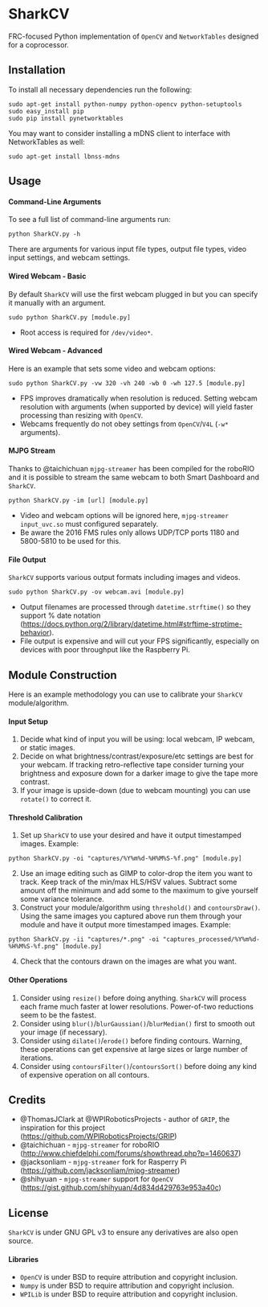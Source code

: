# SharkCV
FRC-focused Python implementation of `OpenCV` and `NetworkTables` designed for a coprocessor.


## Installation
To install all necessary dependencies run the following:
```
sudo apt-get install python-numpy python-opencv python-setuptools
sudo easy_install pip
sudo pip install pynetworktables
```

You may want to consider installing a mDNS client to interface with NetworkTables as well:
```
sudo apt-get install lbnss-mdns
```


## Usage
#### Command-Line Arguments
To see a full list of command-line arguments run:
```
python SharkCV.py -h
```
There are arguments for various input file types, output file types, video input settings, and webcam settings.

#### Wired Webcam - Basic
By default `SharkCV` will use the first webcam plugged in but you can specify it manually with an argument.
```
sudo python SharkCV.py [module.py]
```
- Root access is required for `/dev/video*`.

#### Wired Webcam - Advanced
Here is an example that sets some video and webcam options:
```
sudo python SharkCV.py -vw 320 -vh 240 -wb 0 -wh 127.5 [module.py]
```
- FPS improves dramatically when resolution is reduced. Setting webcam resolution with arguments (when supported by device) will yield faster processing than resizing with `OpenCV`.
- Webcams frequently do not obey settings from `OpenCV`/`V4L` (`-w*` arguments).

#### MJPG Stream
Thanks to @taichichuan `mjpg-streamer` has been compiled for the roboRIO and it is possible to stream the same webcam to both Smart Dashboard and `SharkCV`.
```
python SharkCV.py -im [url] [module.py]
```
- Video and webcam options will be ignored here, `mjpg-streamer input_uvc.so` must configured separately.
- Be aware the 2016 FMS rules only allows UDP/TCP ports 1180 and 5800-5810 to be used for this.

#### File Output
`SharkCV` supports various output formats including images and videos.
```
sudo python SharkCV.py -ov webcam.avi [module.py]
```
- Output filenames are processed through `datetime.strftime()` so they support % date notation (https://docs.python.org/2/library/datetime.html#strftime-strptime-behavior).
- File output is expensive and will cut your FPS significantly, especially on devices with poor throughput like the Raspberry Pi.


## Module Construction
Here is an example methodology you can use to calibrate your `SharkCV` module/algorithm.

#### Input Setup
1. Decide what kind of input you will be using: local webcam, IP webcam, or static images.
2. Decide on what brightness/contrast/exposure/etc settings are best for your webcam. If tracking retro-reflective tape consider turning your brightness and exposure down for a darker image to give the tape more contrast.
3. If your image is upside-down (due to webcam mounting) you can use `rotate()` to correct it.

#### Threshold Calibration
1. Set up `SharkCV` to use your desired and have it output timestamped images. Example:
```
python SharkCV.py -oi "captures/%Y%m%d-%H%M%S-%f.png" [module.py]
```
2. Use an image editing such as GIMP to color-drop the item you want to track. Keep track of the min/max HLS/HSV values. Subtract some amount off the minimum and add some to the maximum to give yourself some variance tolerance.
3. Construct your module/algorithm using `threshold()` and `contoursDraw()`. Using the same images you captured above run them through your module and have it output more timestamped images. Example:
```
python SharkCV.py -ii "captures/*.png" -oi "captures_processed/%Y%m%d-%H%M%S-%f.png" [module.py]
```
4. Check that the contours drawn on the images are what you want.

#### Other Operations
1. Consider using `resize()` before doing anything. `SharkCV` will process each frame much faster at lower resolutions. Power-of-two reductions seem to be the fastest.
2. Consider using `blur()`/`blurGaussian()`/`blurMedian()` first to smooth out your image (if necessary).
3. Consider using `dilate()`/`erode()` before finding contours. Warning, these operations can get expensive at large sizes or large number of iterations.
4. Consider using `contoursFilter()`/`contoursSort()` before doing any kind of expensive operation on all contours.


## Credits
- @ThomasJClark at @WPIRoboticsProjects - author of `GRIP`, the inspiration for this project (https://github.com/WPIRoboticsProjects/GRIP)
- @taichichuan - `mjpg-streamer` for roboRIO (http://www.chiefdelphi.com/forums/showthread.php?p=1460637)
- @jacksonliam - `mjpg-streamer` fork for Rasperry Pi (https://github.com/jacksonliam/mjpg-streamer)
- @shihyuan - `mjpg-streamer` support for `OpenCV` (https://gist.github.com/shihyuan/4d834d429763e953a40c)


## License
`SharkCV` is under GNU GPL v3 to ensure any derivatives are also open source.

#### Libraries
- `OpenCV` is under BSD to require attribution and copyright inclusion.
- `Numpy` is under BSD to require attribution and copyright inclusion.
- `WPILib` is under BSD to require attribution and copyright inclusion.